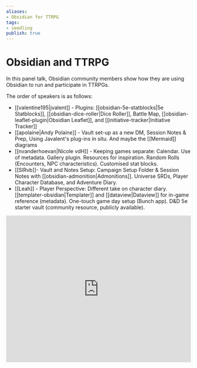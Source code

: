 ```yaml
---
aliases: 
- Obsidian for TTRPG
tags:
- seedling
publish: true
---
```


# Obsidian and TTRPG

In this panel talk,  Obsidian community members show how they are using Obsidian to run and participate in TTRPGs.

The order of speakers is as follows:

- [[valentine195|jvalent]] - Plugins: [[obsidian-5e-statblocks|5e Statblocks]], [[obsidian-dice-roller|Dice Roller]], Battle Map, [[obsidian-leaflet-plugin|Obsidian Leaflet]], and [[initiative-tracker|Initiative Tracker]]
- [[apolaine|Andy Polaine]] - Vault set-up as a new DM, Session Notes & Prep, Using Javalent's plug-ins in situ. And maybe the [[Mermaid]] diagrams
- [[nvanderhoevan|Nicole vdH]] - Keeping games separate: Calendar. Use of metadata. Gallery plugin. Resources for inspiration. Random Rolls (Encounters, NPC characteristics). Customised stat blocks.
- [[SlRvb]]- Vault and Notes Setup: Campaign Setup Folder & Session Notes with [[obsidian-admonition|Admonitions]]. Universe SRDs, Player Character Database, and Adventure Diary.
- [[Leah]] - Player Perspective: Different take on character diary. [[templater-obsidian|Templater]] and [[dataview|Dataview]] for in-game reference (metadata). One-touch game day setup (Bunch app). D&D 5e starter vault (community resource, publicly available).



<iframe width="100%" height="400px" src="https://www.youtube.com/embed/Ovqu_1aW3Sw" title="YouTube video player" frameborder="0" allow="accelerometer; autoplay; clipboard-write; encrypted-media; gyroscope; picture-in-picture" allowfullscreen></iframe>
